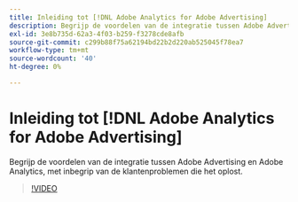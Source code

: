 ```yaml
---
title: Inleiding tot [!DNL Adobe Analytics for Adobe Advertising]
description: Begrijp de voordelen van de integratie tussen Adobe Advertising en Adobe Analytics, met inbegrip van de klantenproblemen die het oplost.
exl-id: 3e8b735d-62a3-4f03-b259-f3278cde8afb
source-git-commit: c299b88f75a62194bd22b2d220ab525045f78ea7
workflow-type: tm+mt
source-wordcount: '40'
ht-degree: 0%

---
```


# Inleiding tot [!DNL Adobe Analytics for Adobe Advertising]

Begrijp de voordelen van de integratie tussen Adobe Advertising en Adobe Analytics, met inbegrip van de klantenproblemen die het oplost.

>[!VIDEO](https://video.tv.adobe.com/v/33491)
